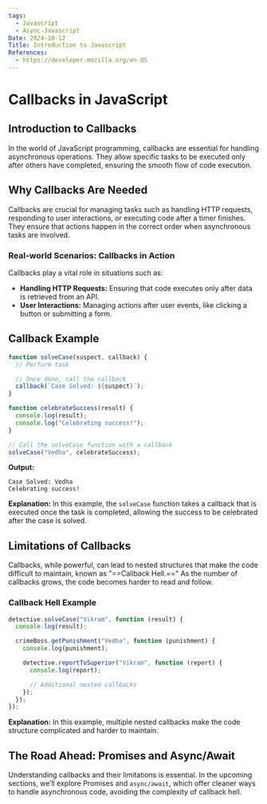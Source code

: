 ```yaml
---
tags:
  - Javascript
  - Async-Javascript
Date: 2024-10-12
Title: Introduction to Javascript
References:
  - https://developer.mozilla.org/en-US
---
```

# Callbacks in JavaScript

## Introduction to Callbacks

In the world of JavaScript programming, callbacks are essential for handling asynchronous operations. They allow specific tasks to be executed only after others have completed, ensuring the smooth flow of code execution.

## Why Callbacks Are Needed

Callbacks are crucial for managing tasks such as handling HTTP requests, responding to user interactions, or executing code after a timer finishes. They ensure that actions happen in the correct order when asynchronous tasks are involved.

### Real-world Scenarios: Callbacks in Action

Callbacks play a vital role in situations such as:

- **Handling HTTP Requests:** Ensuring that code executes only after data is retrieved from an API.
- **User Interactions:** Managing actions after user events, like clicking a button or submitting a form.

## Callback Example

```javascript
function solveCase(suspect, callback) {
  // Perform task

  // Once done, call the callback
  callback(`Case Solved: ${suspect}`);
}

function celebrateSuccess(result) {
  console.log(result);
  console.log("Celebrating success!");
}

// Call the solveCase function with a callback
solveCase("Vedha", celebrateSuccess);
```

**Output:**
```
Case Solved: Vedha
Celebrating success!
```

**Explanation:**
In this example, the `solveCase` function takes a callback that is executed once the task is completed, allowing the success to be celebrated after the case is solved.

## Limitations of Callbacks

Callbacks, while powerful, can lead to nested structures that make the code difficult to maintain, known as "==Callback Hell.==" As the number of callbacks grows, the code becomes harder to read and follow.

### Callback Hell Example

```javascript
detective.solveCase("Vikram", function (result) {
  console.log(result);

  crimeBoss.getPunishment("Vedha", function (punishment) {
    console.log(punishment);

    detective.reportToSuperior("Vikram", function (report) {
      console.log(report);

      // Additional nested callbacks
    });
  });
});
```

**Explanation:**
In this example, multiple nested callbacks make the code structure complicated and harder to maintain.

## The Road Ahead: Promises and Async/Await

Understanding callbacks and their limitations is essential. In the upcoming sections, we’ll explore Promises and `async/await`, which offer cleaner ways to handle asynchronous code, avoiding the complexity of callback hell.